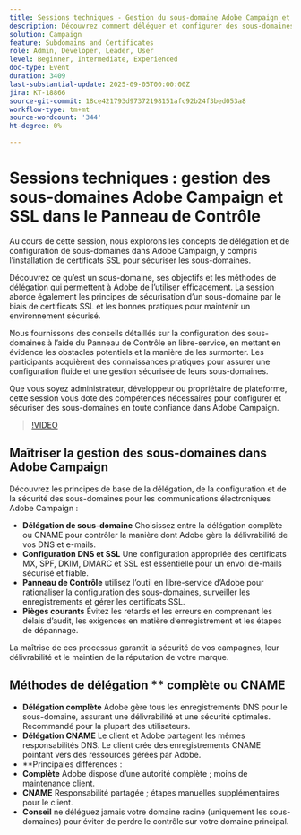 ```yaml
---
title: Sessions techniques - Gestion du sous-domaine Adobe Campaign et du SSL dans le Panneau de Contrôle
description: Découvrez comment déléguer et configurer des sous-domaines dans le Panneau de Contrôle d'Adobe Campaign, configurer des certificats SSL et surveiller la configuration pour assurer la délivrabilité sécurisée des e-mails.
solution: Campaign
feature: Subdomains and Certificates
role: Admin, Developer, Leader, User
level: Beginner, Intermediate, Experienced
doc-type: Event
duration: 3409
last-substantial-update: 2025-09-05T00:00:00Z
jira: KT-18866
source-git-commit: 18ce421793d97372198151afc92b24f3bed053a8
workflow-type: tm+mt
source-wordcount: '344'
ht-degree: 0%

---
```



# Sessions techniques : gestion des sous-domaines Adobe Campaign et SSL dans le Panneau de Contrôle

Au cours de cette session, nous explorons les concepts de délégation et de configuration de sous-domaines dans Adobe Campaign, y compris l’installation de certificats SSL pour sécuriser les sous-domaines.

Découvrez ce qu’est un sous-domaine, ses objectifs et les méthodes de délégation qui permettent à Adobe de l’utiliser efficacement. La session aborde également les principes de sécurisation d’un sous-domaine par le biais de certificats SSL et les bonnes pratiques pour maintenir un environnement sécurisé.

Nous fournissons des conseils détaillés sur la configuration des sous-domaines à l’aide du Panneau de Contrôle en libre-service, en mettant en évidence les obstacles potentiels et la manière de les surmonter. Les participants acquièrent des connaissances pratiques pour assurer une configuration fluide et une gestion sécurisée de leurs sous-domaines.

Que vous soyez administrateur, développeur ou propriétaire de plateforme, cette session vous dote des compétences nécessaires pour configurer et sécuriser des sous-domaines en toute confiance dans Adobe Campaign.

>[!VIDEO](https://video.tv.adobe.com/v/3471391/?learn=on&enablevpops)

## Maîtriser la gestion des sous-domaines dans Adobe Campaign

Découvrez les principes de base de la délégation, de la configuration et de la sécurité des sous-domaines pour les communications électroniques Adobe Campaign :

* **Délégation de sous-domaine** Choisissez entre la délégation complète ou CNAME pour contrôler la manière dont Adobe gère la délivrabilité de vos DNS et e-mails.
* **Configuration DNS et SSL** Une configuration appropriée des certificats MX, SPF, DKIM, DMARC et SSL est essentielle pour un envoi d’e-mails sécurisé et fiable.
* **Panneau de Contrôle** utilisez l’outil en libre-service d’Adobe pour rationaliser la configuration des sous-domaines, surveiller les enregistrements et gérer les certificats SSL.
* **Pièges courants** Évitez les retards et les erreurs en comprenant les délais d’audit, les exigences en matière d’enregistrement et les étapes de dépannage.

La maîtrise de ces processus garantit la sécurité de vos campagnes, leur délivrabilité et le maintien de la réputation de votre marque.

## Méthodes de délégation ** complète ou CNAME

* **Délégation complète** Adobe gère tous les enregistrements DNS pour le sous-domaine, assurant une délivrabilité et une sécurité optimales. Recommandé pour la plupart des utilisateurs.
* **Délégation CNAME** Le client et Adobe partagent les mêmes responsabilités DNS. Le client crée des enregistrements CNAME pointant vers des ressources gérées par Adobe.
* **Principales différences :
* **Complète** Adobe dispose d’une autorité complète ; moins de maintenance client.
* **CNAME** Responsabilité partagée ; étapes manuelles supplémentaires pour le client.
* **Conseil** ne déléguez jamais votre domaine racine (uniquement les sous-domaines) pour éviter de perdre le contrôle sur votre domaine principal.
